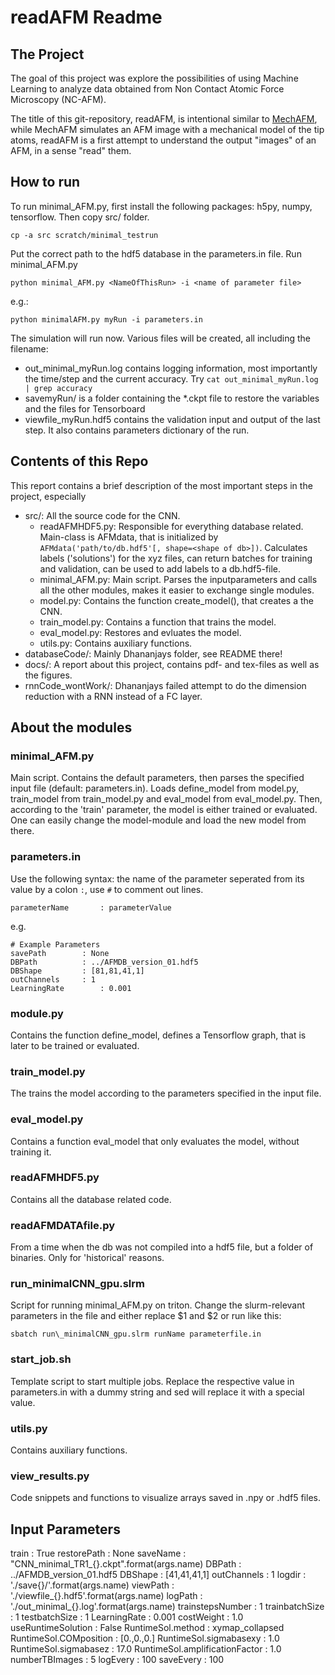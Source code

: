 readAFM Readme
==============

The Project
-----------

The goal of this project was explore the possibilities of using Machine Learning to analyze data obtained from Non Contact Atomic Force Microscopy (NC-AFM).

The title of this git-repository, readAFM, is intentional similar to [MechAFM](https://github.com/SINGROUP/MechAFM), while MechAFM simulates an AFM image with a mechanical model of the tip atoms, readAFM is a first attempt to understand the output "images" of an AFM, in a sense "read" them.



How to run
----------

To run minimal_AFM.py, first install the following packages: h5py, numpy, tensorflow. Then copy src/ folder.

```
cp -a src scratch/minimal_testrun
```

Put the correct path to the hdf5 database in the parameters.in file. Run minimal_AFM.py

```
python minimal_AFM.py <NameOfThisRun> -i <name of parameter file>
```
e.g.:

```
python minimalAFM.py myRun -i parameters.in
```

The simulation will run now. Various files will be created, all including the filename:

* out\_minimal_myRun.log contains logging information, most importantly the time/step and the current accuracy. Try
` cat out_minimal_myRun.log | grep accuracy `
* savemyRun/ is a folder containing the *.ckpt file to restore the variables and the files for Tensorboard
* viewfile_myRun.hdf5 contains the validation input and output of the last step. It also contains parameters dictionary of the run.

  
Contents of this Repo
---------------------

This report contains a brief description of the most important steps in the project, especially

* src/: All the source code for the CNN.
    - readAFMHDF5.py: Responsible for everything database related. Main-class is AFMdata, that is initialized by `AFMdata('path/to/db.hdf5'[, shape=<shape of db>])`. Calculates labels ('solutions') for the xyz files, can return batches for training and validation, can be used to add labels to a db.hdf5-file.
    - minimal_AFM.py: Main script. Parses the inputparameters and calls all the other modules, makes it easier to exchange single modules.
    - model.py: Contains the function create_model(), that creates a the CNN.
    - train_model.py: Contains a function that trains the model.
    - eval_model.py: Restores and evluates the model.
    - utils.py: Contains auxiliary functions.
* databaseCode/: Mainly Dhananjays folder, see README there!
* docs/: A report about this project, contains pdf- and tex-files as well as the figures.
* rnnCode_wontWork/: Dhananjays failed attempt to do the dimension reduction with a RNN instead of a FC layer.



About the modules
-----------------

### minimal_AFM.py
Main script. Contains the default parameters, then parses the specified input file (default: parameters.in). Loads define\_model from model.py, train\_model from train\_model.py and eval\_model from eval\_model.py. Then, according to the 'train' parameter, the model is either trained or evaluated. One can easily change the model-module and load the new model from there.


### parameters.in
Use the following syntax: the name of the parameter seperated from its value by a colon `:`, use `#` to comment out lines.

``` 
parameterName		: parameterValue 
```

e.g.


```
# Example Parameters
savePath		: None
DBPath			: ../AFMDB_version_01.hdf5
DBShape			: [81,81,41,1]
outChannels		: 1
LearningRate		: 0.001
```

### module.py
Contains the function define\_model, defines a Tensorflow graph, that is later to be trained or evaluated.

### train_model.py
The trains the model according to the parameters specified in the input file.

### eval_model.py
Contains a function eval_model that only evaluates the model, without training it.

### readAFMHDF5.py
Contains all the database related code.

### readAFMDATAfile.py 
From a time when the db was not compiled into a hdf5 file, but a folder of binaries. Only for 'historical' reasons.

### run\_minimalCNN_gpu.slrm
Script for running minimal\_AFM.py on triton. Change the slurm-relevant parameters in the file and either replace $1 and $2 or run like this:

```
sbatch run\_minimalCNN_gpu.slrm runName parameterfile.in
```

### start_job.sh
Template script to start multiple jobs. Replace the respective value in parameters.in with a dummy string and sed will replace it with a special value.

### utils.py
Contains auxiliary functions.

### view_results.py
Code snippets and functions to visualize arrays saved in .npy or .hdf5 files.


Input Parameters
----------------



train							: True
restorePath   					: None
saveName						: "CNN_minimal_TR1_{}.ckpt".format(args.name)
DBPath							: ../AFMDB_version_01.hdf5
DBShape							: [41,41,41,1]
outChannels						: 1
logdir							: './save{}/'.format(args.name)
viewPath						: './viewfile_{}.hdf5'.format(args.name)
logPath					 		: './out_minimal_{}.log'.format(args.name)
trainstepsNumber				: 1
trainbatchSize  				: 1 
testbatchSize					: 1
LearningRate					: 0.001
costWeight						: 1.0
useRuntimeSolution				: False
RuntimeSol.method				: xymap_collapsed 
RuntimeSol.COMposition			: [0.,0.,0.] 
RuntimeSol.sigmabasexy			: 1.0
RuntimeSol.sigmabasez			: 17.0
RuntimeSol.amplificationFactor	: 1.0
numberTBImages					: 5
logEvery						: 100
saveEvery						: 100











